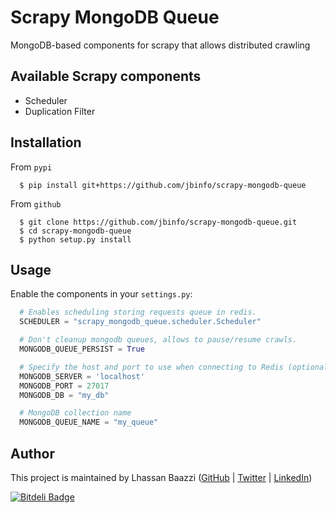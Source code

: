 # Scrapy MongoDB Queue
MongoDB-based components for scrapy that allows distributed crawling

Available Scrapy components
---------------------------

* Scheduler
* Duplication Filter

Installation
------------

From `pypi`
```shell
  $ pip install git+https://github.com/jbinfo/scrapy-mongodb-queue
```

From `github`
```shell
  $ git clone https://github.com/jbinfo/scrapy-mongodb-queue.git
  $ cd scrapy-mongodb-queue
  $ python setup.py install
```

Usage
-----

Enable the components in your `settings.py`:

```python
  # Enables scheduling storing requests queue in redis.
  SCHEDULER = "scrapy_mongodb_queue.scheduler.Scheduler"

  # Don't cleanup mongodb queues, allows to pause/resume crawls.
  MONGODB_QUEUE_PERSIST = True

  # Specify the host and port to use when connecting to Redis (optional).
  MONGODB_SERVER = 'localhost'
  MONGODB_PORT = 27017
  MONGODB_DB = "my_db"

  # MongoDB collection name
  MONGODB_QUEUE_NAME = "my_queue"
```

Author
------

This project is maintained by Lhassan Baazzi ([GitHub](https://github.com/jbinfo) | [Twitter](https://twitter.com/baazzilhassan) | [LinkedIn](https://ma.linkedin.com/pub/lhassan-baazzi/49/606/a70))


[![Bitdeli Badge](https://d2weczhvl823v0.cloudfront.net/jbinfo/scrapy-mongodb-queue/trend.png)](https://bitdeli.com/free "Bitdeli Badge")

